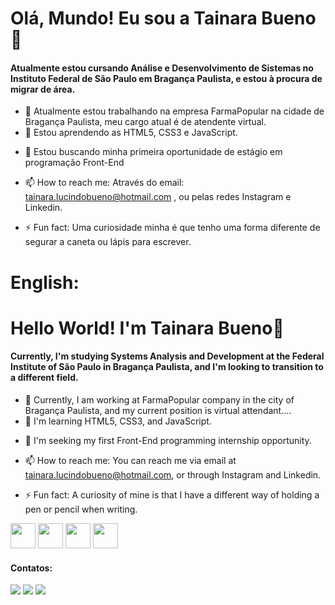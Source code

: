<h1> Olá, Mundo! Eu sou a Tainara Bueno👋</h1>  

<h4> Atualmente estou cursando Análise e Desenvolvimento de Sistemas no Instituto Federal de São Paulo em Bragança Paulista, e estou à procura de migrar de área. </h4>


- 🔭 Atualmente estou trabalhando na empresa FarmaPopular na cidade de Bragança Paulista, meu cargo atual é de atendente virtual. 
- 🌱 Estou aprendendo as HTML5, CSS3 e JavaScript.
<!--- 👯 I’m looking to collaborate on ...-->
- 🤔 Estou buscando minha primeira oportunidade de estágio em programação Front-End
<!--- 💬 Ask me about ...-->
- 📫 How to reach me: Através do email: tainara.lucindobueno@hotmail.com , ou pelas redes Instagram e Linkedin. 
<!--- 😄 Pronouns: ...-->
- ⚡ Fun fact: Uma curiosidade minha é que tenho uma forma diferente de segurar a caneta ou lápis para escrever. 

# English:

<h1> Hello World! I'm Tainara Bueno👋</h1>  

<h4> Currently, I'm studying Systems Analysis and Development at the Federal Institute of São Paulo in Bragança Paulista, and I'm looking to transition to a different field.
</h4>

- 🔭 Currently, I am working at FarmaPopular company in the city of Bragança Paulista, and my current position is virtual attendant....
- 🌱 I'm learning HTML5, CSS3, and JavaScript.
<!--- 👯 I’m looking to collaborate on ...-->
- 🤔 I'm seeking my first Front-End programming internship opportunity.
<!--- 💬 Ask me about ...-->
- 📫 How to reach me: You can reach me via email at tainara.lucindobueno@hotmail.com, or through Instagram and Linkedin.
<!--- 😄 Pronouns: ...-->
- ⚡ Fun fact: A curiosity of mine is that I have a different way of holding a pen or pencil when writing.
  


<!--![Snake animation](https://github.com/tclbueno/tclbueno/blob/output/github-contribution-grid-snake.svg)-->
<div>
<img src="https://cdn.jsdelivr.net/gh/devicons/devicon@latest/icons/c/c-original.svg"  width="40" height="40"/>
<img src="https://cdn.jsdelivr.net/gh/devicons/devicon@latest/icons/html5/html5-original.svg" width="40" height="40"/>
<img src="https://cdn.jsdelivr.net/gh/devicons/devicon@latest/icons/css3/css3-original.svg" width="40" height="40"/>
<img src="https://cdn.jsdelivr.net/gh/devicons/devicon@latest/icons/javascript/javascript-original.svg" width="40" height="40"/>
</div>

<div>

<h4>Contatos:</h4>
<!--<a href="https://www.youtube.com/seu-canal-youtube-aqui" target="_blank"><img loading="lazy" src="https://img.shields.io/badge/YouTube-FF0000?style=for-the-badge&logo=youtube&logoColor=white" target="_blank"></a>-->
<a href="https://www.instagram.com/tclbueno/" target="_blank"><img loading="lazy" src="https://img.shields.io/badge/-Instagram-%23E4405F?style=for-the-badge&logo=instagram&logoColor=white" target="_blank"></a>
<!--<a href="https://www.twitch.tv/seu-usuário-aqui" target="_blank"><img loading="lazy" src="https://img.shields.io/badge/Twitch-9146FF?style=for-the-badge&logo=twitch&logoColor=white" target="_blank"></a>-->
<a href = "tainara.lucindobueno@hotmail.com"><img loading="lazy" src="https://img.shields.io/badge/Gmail-D14836?style=for-the-badge&logo=gmail&logoColor=white" target="_blank"></a>
<a href="https://www.linkedin.com/in/tainara-bueno/" target="_blank"><img loading="lazy" src="https://img.shields.io/badge/-LinkedIn-%230077B5?style=for-the-badge&logo=linkedin&logoColor=white" target="_blank"></a>   
</div>



